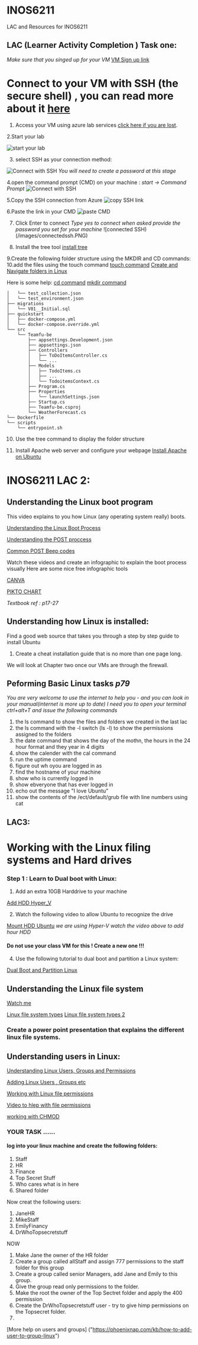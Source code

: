 # INOS6211
LAC and Resources for INOS6211

## LAC (Learner Activity Completion ) Task one:

*Make sure that you singed up for your VM*
[VM Sign up link](https://labs.azure.com/register/nzop2fh9)

# Connect to your VM with SSH (the secure shell) , you can read more about it [here](https://www.ssh.com/ssh/)
1. Access your VM using azure lab services [click here if you are lost](https://labs.azure.com). 


2.Start your lab 

![start your lab](/images/sshconnection.PNG)

3. select SSH as your connection method:

![Connect with SSH](/images/sshconnection.PNG)
*You will need to create a password at this stage*

4.open the command prompt (CMD) on your machine : *start -> Command Prompt*
![Connect with SSH](/images/commandprompt.PNG)

5.Copy the SSH connection from Azure
![copy SSH link](/images/sshlink.PNG)

6.Paste the link in your CMD
![paste CMD](/images/sshcmd.PNG)

7. Click Enter to connect
*Type yes to connect when asked*
*provide the password you set for your machine*
![connected SSH)(/images/connectedssh.PNG)


8. Install the tree tool [install tree](https://vitux.com/linux-tree-command/)

9.Create the following folder structure using the MKDIR and CD commands:
10.add the files using the touch command [touch command](https://www.geeksforgeeks.org/touch-command-in-linux-with-examples/)
[Create and Navigate folders in Linux](https://www.digitalocean.com/community/tutorials/basic-linux-navigation-and-file-management)

Here is some help:
[cd command](https://linuxize.com/post/linux-cd-command/)
[mkdir command](https://www.geeksforgeeks.org/mkdir-command-in-linux-with-examples/)


```├── postman
│   └── test_collection.json
│   └── test_environment.json
├── migrations
│   └── V01__Initial.sql
├── quickstart
│   ├── docker-compose.yml
│   └── docker-compose.override.yml
└── src
    └── Teamfu-be
        ├── appsettings.Development.json
        ├── appsettings.json
        ├── Controllers
        │   ├── ToDoItemsController.cs
        │   └── ...
        ├── Models
        │   ├── TodoItems.cs
        │   ├── ...
        │   └── TodoitemsContext.cs
        ├── Program.cs
        ├── Properties
        │   └── launchSettings.json
        ├── Startup.cs
        ├── Teamfu-be.csproj
        └── WeatherForecast.cs
└── Dockerfile
└── scripts
    └── entrypoint.sh
```
10. Use the tree command to display the folder structure 

11. Install Apache web server and configure your webpage [Install Apache on Ubuntu](https://www.digitalocean.com/community/tutorials/how-to-install-the-apache-web-server-on-ubuntu-20-04)

# INOS6211 LAC 2: 

## Understanding the Linux boot program 
This video explains to you how Linux (any operating system really) boots. 

 [Understanding the Linux Boot Process](https://www.youtube.com/watch?v=mHB0Z-HUauo)
 
 [Understanding the POST proccess](https://www.youtube.com/watch?v=PSnGuvylWBI)
 
 [Common POST Beep codes](https://www.pcmag.com/encyclopedia/term/beep-codes)
 
Watch these videos and create an infographic to explain the boot process visually 
Here are some nice free infographic tools 

[CANVA](https://www.canva.com/)

[PIKTO CHART](https://piktochart.com/)

*Textbook ref : p17-27*

## Understanding how Linux is installed:
Find a good web source that takes you through a step by step guide to install Ubuntu
1. Create a cheat installation guide that is no more than one page long. 

We will look at Chapter two once our VMs are through the firewall. 

## Peforming Basic Linux tasks *p79*
*You are very welcome to use the internet to help you - and you can look in your manual(internet is more up to date)
I need you to open your terminal ctrl+alt+T and issue the following commands*
1. the ls command to show the files and folders we created in the last lac 
2. the ls command with the  -l switch (ls -l) to show the permissions assigned to the folders
3. the date command that shows the day of the mothn, the hours in the 24 hour format and they year in 4 digits 
4. show the calender with the cal command
5. run the uptime command
6. figure out wh oyou are logged in as 
7. find the hostname of your machine
8. show who is currently logged in 
9. show ebveryone that has ever logged in 
10. echo out the message "I love Ubuntu"
11. show the contents of the /ect/default/grub file with line numbers using  cat


## LAC3:

# Working with the Linux filing systems and Hard drives 

### Step 1 : Learn to Dual boot with Linux:

1. Add an extra 10GB Harddrive to your machine

[Add HDD Hyper_V](https://manuals.gfi.com/en/exinda/help/content/exos/virtual-appliances/hyper-v/hyperv-locate-vhd.htm)

2. Watch the following video to allow Ubuntu to recognize the drive  

[Mount HDD Ubuntu](https://www.youtube.com/watch?v=jZVs-SInMBU)
*we are using Hyper-V watch the video above to add hour HDD*


#### Do not use your class VM for this ! Create a new one !!!
4. Use the following tutorial to dual boot and partition a Linux system:

[Dual Boot and Partition Linux](https://www.tecmint.com/install-ubuntu-alongside-with-windows/#:~:text=In%20the%20hard%20disk%20partition,to%20create%20the%20Ubuntu%20partition.&text=In%20the%20partition%20pop%2Dup,the%20beginning%20of%20this%20space.)

## Understanding the Linux file system 
[Watch me](https://www.youtube.com/watch?v=HbgzrKJvDRw)

[Linux file system types](https://www.youtube.com/watch?v=V2h_Gh7vS6w) 
[Linux file system types 2](https://www.youtube.com/watch?v=_h30HBYxtws)


### Create a power point presentation that explains the different linux file systems. 

## Understanding users in Linux:

[Understanding Linux Users, Groups and Permissions](https://www.digitalocean.com/community/tutorials/an-introduction-to-linux-permissions)

[Adding Linux Users , Groups etc](https://www.youtube.com/watch?v=7d_4b7uZTtk)

[Working with Linux file permissions](https://linuxhandbook.com/linux-file-permissions/)

[Video to hlep with file permissions](https://linuxhandbook.com/linux-file-permissions/)

[working with CHMOD](https://linuxhandbook.com/chmod-command/)

### YOUR TASK ......
#### log into your linux machine and create the following folders:
1. Staff
2. HR
3. Finance
4. Top Secret Stuff
5. Who cares what is in here 
6. Shared folder 

Now creat the following users:

1. JaneHR
2. MikeStaff
3. EmilyFinancy 
4. DrWhoTopsecretstuff

NOW 
1. Make Jane the owner of the HR folder 
2. Create a group called allStaff and assign 777 permissions to the staff folder for this group 
3. Create a group called senior Managers, add Jane and Emily to this group. 
4. Give the group read only permissions to the folder. 
5. Make the root the  owner of the Top Sectret folder and apply the 400 permission
6. Create the DrWhoTopsecretstuff user - try to give himp permissions on the Topsecret folder. 
7. 

[More help on users and groups] ("https://phoenixnap.com/kb/how-to-add-user-to-group-linux")




